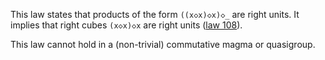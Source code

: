This law states that products of the form `((x◇x)◇x)◇_` are right units.  It implies that right cubes `(x◇x)◇x` are right units ([law 108](https://teorth.github.io/equational_theories/implications/?108)).

This law cannot hold in a (non-trivial) commutative magma or quasigroup.

